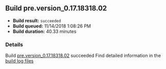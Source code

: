 ## Build pre.version_0.17.18318.02
- **Build result:** `succeeded`
- **Build queued:** 11/14/2018 1:08:26 PM
- **Build duration:** 40.33 minutes
### Details
Build [pre.version_0.17.18318.02](https://winappstudio.visualstudio.com/web/build.aspx?pcguid=a4ef43be-68ce-4195-a619-079b4d9834c2&builduri=vstfs%3a%2f%2f%2fBuild%2fBuild%2f26575) succeeded
Find detailed information in the [build log files](https://uwpctdiags.blob.core.windows.net/buildlogs/pre.version_0.17.18318.02_logs.zip)
